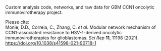 Custom analysis code, networks, and raw data for GBM CCN1 oncolytic immunovirotherapy project.

Please cite:\
Monie, D.D., Correia, C., Zhang, C. *et al*. Modular network mechanism of CCN1-associated resistance to HSV-1-derived oncolytic immunovirotherapies for glioblastomas. *Sci Rep* **11**, 11198 (2021). https://doi.org/10.1038/s41598-021-90718-1

